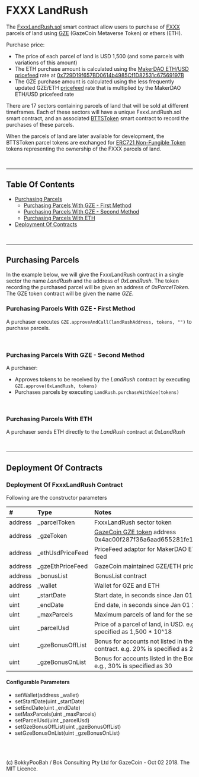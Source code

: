 # FXXX LandRush

The [FxxxLandRush.sol](contracts/FxxxLandRush.sol) smart contract allow users to purchase of [FXXX](https://www.fxxx.io/) parcels of land using [GZE](https://etherscan.io/token/0x4ac00f287f36a6aad655281fe1ca6798c9cb727b) (GazeCoin Metaverse Token) or ethers (ETH).

Purchase price:

* The price of each parcel of land is USD 1,500 (and some parcels with variations of this amount)
* The ETH purchase amount is calculated using the [MakerDAO ETH/USD pricefeed](https://makerdao.com/feeds/) rate at [0x729D19f657BD0614b4985Cf1D82531c67569197B](https://etherscan.io/address/0x729D19f657BD0614b4985Cf1D82531c67569197B#readContract)
* The GZE purchase amount is calculated using the less frequently updated GZE/ETH [pricefeed](contracts/PriceFeed.sol) rate that is multiplied by the MakerDAO ETH/USD pricefeed rate

There are 17 sectors containing parcels of land that will be sold at different timeframes. Each of these sectors will have a unique FxxxLandRush.sol smart contract, and an associated [BTTSToken](https://github.com/bokkypoobah/BokkyPooBahsTokenTeleportationServiceSmartContract) smart contract to record the purchases of these parcels.

When the parcels of land are later available for development, the BTTSToken parcel tokens are exchanged for [ERC721 Non-Fungible Token](https://github.com/ethereum/EIPs/blob/master/EIPS/eip-721.md) tokens representing the ownership of the FXXX parcels of land.

<br />

<hr />

## Table Of Contents

* [Purchasing Parcels](#purchasing-parcels)
  * [Purchasing Parcels With GZE - First Method](#purchasing-parcels-with-gze---first-method)
  * [Purchasing Parcels With GZE - Second Method](#purchasing-parcels-with-gze---second-method)
  * [Purchasing Parcels With ETH](#purchasing-parcels-with-eth)
* [Deployment Of Contracts](#deployment-of-contracts)

<br />

<hr />

## Purchasing Parcels

In the example below, we will give the FxxxLandRush contract in a single sector the name *LandRush* and the address of *0xLandRush*. The token recording the purchased parcel will be given an address of *0xParcelToken*. The GZE token contract will be given the name *GZE*.

### Purchasing Parcels With GZE - First Method

A purchaser executes `GZE.approveAndCall(landRushAddress, tokens, "")` to purchase parcels.

<br />

### Purchasing Parcels With GZE - Second Method

A purchaser:

* Approves tokens to be received by the *LandRush* contract by executing `GZE.approve(0xLandRush, tokens)`
* Purchases parcels by executing `LandRush.purchaseWithGze(tokens)`

<br />

### Purchasing Parcels With ETH

A purchaser sends ETH directly to the *LandRush* contract at *0xLandRush*

<br />

<hr />

## Deployment Of Contracts

### Deployment Of FxxxLandRush Contract

Following are the constructor parameters

\#      | Type             | Notes
:------ |:---------------- |:----
address | _parcelToken     | FxxxLandRush sector token
address | _gzeToken        | [GazeCoin GZE token](https://etherscan.io/token/0x4ac00f287f36a6aad655281fe1ca6798c9cb727b) address 0x4ac00f287f36a6aad655281fe1ca6798c9cb727b
address | _ethUsdPriceFeed | PriceFeed adaptor for MakerDAO ETH/USD price feed
address | _gzeEthPriceFeed | GazeCoin maintained GZE/ETH price feed
address | _bonusList       | BonusList contract
address | _wallet          | Wallet for GZE and ETH
uint    | _startDate       | Start date, in seconds since Jan 01 1970
uint    | _endDate         | End date, in seconds since Jan 01 1970
uint    | _maxParcels      | Maximum parcels of land for the sector
uint    | _parcelUsd       | Price of a parcel of land, in USD. e.g., USD 1,500 is specified as 1,500 * 10^18
uint    | _gzeBonusOffList | Bonus for accounts not listed in the BonusList contract. e.g. 20% is specified as 20
uint    | _gzeBonusOnList  | Bonus for accounts listed in the BonusList contract. e.g., 30% is specified as 30

#### Configurable Parameters

* setWallet(address _wallet)
* setStartDate(uint _startDate)
* setEndDate(uint _endDate)
* setMaxParcels(uint _maxParcels)
* setParcelUsd(uint _parcelUsd)
* setGzeBonusOffList(uint _gzeBonusOffList)
* setGzeBonusOnList(uint _gzeBonusOnList)


<br />

<br />

(c) BokkyPooBah / Bok Consulting Pty Ltd for GazeCoin - Oct 02 2018. The MIT Licence.
